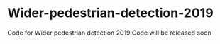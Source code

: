 # Wider-pedestrian-detection-2019
Code for Wider pedestrian detection 2019
Code will be released soon
